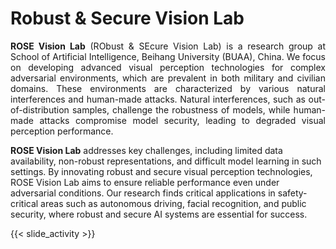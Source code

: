 # Robust & Secure Vision Lab

<p style="text-align:justify">
<b>ROSE Vision Lab</b> (RObust & SEcure Vision Lab) is a research group at School of Artificial Intelligence, Beihang University (BUAA), China.  We focus on developing advanced visual perception technologies for complex adversarial environments, which are prevalent in both military and civilian domains. These environments are characterized by various natural interferences and human-made attacks. Natural interferences, such as out-of-distribution samples, challenge the robustness of models, while human-made attacks compromise model security, leading to degraded visual perception performance.

<b>ROSE Vision Lab</b>  addresses key challenges, including limited data availability, non-robust representations, and difficult model learning in such settings. By innovating robust and secure visual perception technologies, ROSE Vision Lab aims to ensure reliable performance even under adversarial conditions. Our research finds critical applications in safety-critical areas such as autonomous driving, facial recognition, and public security, where robust and secure AI systems are essential for success.
</p>

{{< slide_activity >}}

